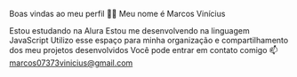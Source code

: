 Boas vindas ao meu perfil 💙💙
Meu nome é Marcos Vinícius

Estou estudando na Alura
Estou me desenvolvendo na linguagem JavaScript
Utilizo esse espaço para minha organização e compartilhamento dos meu projetos desenvolvidos
Você pode entrar em contato comigo 📫 
marcos07373vinicius@gmail.com

